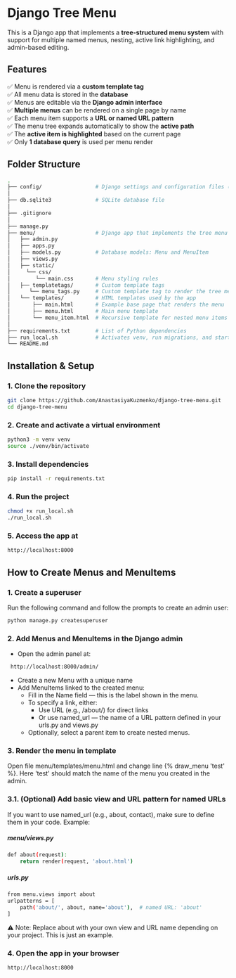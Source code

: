 #  Django Tree Menu

This is a Django app that implements a **tree-structured menu system** with support for multiple named menus, nesting, active link highlighting, and admin-based editing.

## Features
✅ Menu is rendered via a **custom template tag**  
✅ All menu data is stored in the **database**  
✅ Menus are editable via the **Django admin interface**  
✅ **Multiple menus** can be rendered on a single page by name  
✅ Each menu item supports a **URL or named URL pattern**  
✅ The menu tree expands automatically to show the **active path**  
✅ The **active item is highlighted** based on the current page  
✅ Only **1 database query** is used per menu render 


## Folder Structure
```bash
.
├── config/                 # Django settings and configuration files (e.g., settings.py, urls.py)
│
├── db.sqlite3              # SQLite database file
│
├── .gitignore            
│
├── manage.py             
├── menu/                   # Django app that implements the tree menu
│   ├── admin.py          
│   ├── apps.py           
│   ├── models.py           # Database models: Menu and MenuItem
│   ├── views.py
│   ├── static/
│     └── css/   
│        └── main.css       # Menu styling rules     
│   ├── templatetags/       # Custom template tags
│      └── menu_tags.py     # Custom template tag to render the tree menu
│   └── templates/          # HTML templates used by the app
│       ├── main.html       # Example base page that renders the menu
│       ├── menu.html       # Main menu template
│       └── menu_item.html  # Recursive template for nested menu items
│
├── requirements.txt        # List of Python dependencies
├── run_local.sh            # Activates venv, run migrations, and start the development server
└── README.md       

```

## Installation & Setup

### 1. Clone the repository
```bash
git clone https://github.com/AnastasiyaKuzmenko/django-tree-menu.git
cd django-tree-menu
```
### 2. Create and activate a virtual environment
```bash
python3 -m venv venv
source ./venv/bin/activate
```
### 3. Install dependencies
```bash
pip install -r requirements.txt
```
### 4. Run the project
```bash
chmod +x run_local.sh
./run_local.sh
```
### 5. Access the app at
```bash
http://localhost:8000
```

## How to Create Menus and MenuItems

### 1. Create a superuser
Run the following command and follow the prompts to create an admin user:
```bash
python manage.py createsuperuser
```

### 2. Add Menus and MenuItems in the Django admin

- Open the admin panel at:
```bash
 http://localhost:8000/admin/
```
- Create a new Menu with a unique name
- Add MenuItems linked to the created menu:
    - Fill in the Name field — this is the label shown in the menu.
    - To specify a link, either:
        - Use URL (e.g., /about/) for direct links
        - Or use named_url — the name of a URL pattern defined in your urls.py and views.py
    - Optionally, select a parent item to create nested menus.

### 3. Render the menu in template 
Open file menu/templates/menu.html and change line {% draw_menu 'test' %}. Here 'test' should match the name of the menu you created in the admin. 


### 3.1. (Optional) Add basic view and URL pattern for named URLs
If you want to use named_url (e.g., about, contact), make sure to define them in your code.
Example:
##### menu/views.py
```bash
def about(request):
    return render(request, 'about.html')
```
##### urls.py
```bash
from menu.views import about
urlpatterns = [
    path('about/', about, name='about'),  # named URL: 'about'
]

```

⚠️ Note: Replace about with your own view and URL name depending on your project. This is just an example.

### 4. Open the app in your browser
```bash
http://localhost:8000
```
